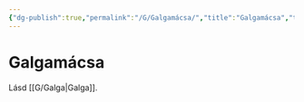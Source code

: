 ```yaml
---
{"dg-publish":true,"permalink":"/G/Galgamácsa/","title":"Galgamácsa","tags":["dg_uploaded"],"created":"2023-10-23T03:07","updated":"2023-11-08T03:42"}
---
```



# Galgamácsa

Lásd [[G/Galga\|Galga]].  